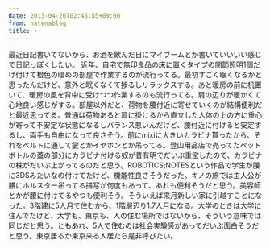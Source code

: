 ```yaml
---
date: 2013-04-26T02:45:55+09:00
from: hatenablog
title: ☀
---
```


<p>最近日記書いてないから、お酒を飲んだ日にマイブームとか書いていいいい感じで日記っぽくしたい。
近年、自宅で無印良品の床に置くタイプの関節照明1個だけ付けて橙色の暗めの部屋で作業するのが流行ってる。最初すごく眠くなるかと思ったんだけど、意外と眠くなくて捗るしリラックスする。あと暖房の前に机置いて、暖房の風を背中に受けつつ作業するのも流行ってる。肩の辺りが暖かくて心地良い感じがする。部屋以外だと、荷物を腰付近に寄せていくのが結構便利だと最近思ってる。普通は荷物あると肩に掛けるから直立した人体の上の方に重心が寄って不安定な状態になるしバランス悪いんだけど、腰付近に付けると安定するし、両手も自由になって良さそう。前にmixiに大きいカラビナ貰ったから、それをベルトに通して鍵とかイヤホンとか吊ってる。登山用品店で売ってたペットボトルの蓋の部分にカラビナ付ける奴が昔有明でだいぶ重宝したので、カラビナの株がだいぶ上がってるのだと思う。ROBOTICS;NOTESという作品で学生が腰に3DSみたいなの付けてたけど、機能性良さそうだった。キノの旅では主人公が腰にホルスター吊ってる描写が何度もあって、あれも便利そうだと思う。美容師とかが腰に付けてるやつも便利そう。そういえば来月新しい家に引越すことになった。3階建に5人月で住むから、1階層辺り1.7人月になる。大学のときは大学に住んでたけど、大学も、東京も、人の住む場所ではないから、そういう意味では同じだと思う。ともあれ、5人で住むのは社会実験感があってだいぶ面白そうだと思う。東京居るか東京来る人居たら是非呼びたい。</p>

